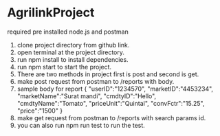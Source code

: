 # AgrilinkProject
required pre installed node.js and postman
1. clone project directory from github link.
2. open terminal at the project directory.
3. run npm install to install dependencies.
4. run npm start to start the project.
5. There are two methods in project first is post and second is get.
6. make post request from postman to /reports with body.
7. sample body for report 
  {
    "userID":"1234570",
    "marketID":"4453234",
    "marketName":"Surat mandi",
    "cmdtyID":"Hello",
    "cmdtyName":"Tomato",
    "priceUnit":"Quintal",
    "convFctr":"15.25",
    "price":"1500"
}
9. make get request from postman to /reports with search params id.
10. you can also run npm run test to run the test.
